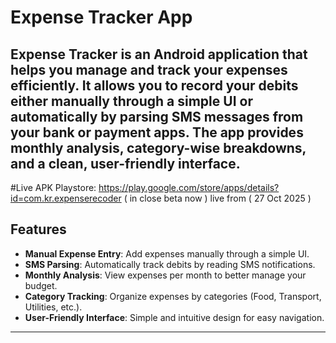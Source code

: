 # Expense Tracker App

**Expense Tracker** is an Android application that helps you manage and track your expenses efficiently. It allows you to record your debits either manually through a simple UI or automatically by parsing SMS messages from your bank or payment apps. The app provides monthly analysis, category-wise breakdowns, and a clean, user-friendly interface.
---
#Live APK 
Playstore: https://play.google.com/store/apps/details?id=com.kr.expenserecoder
( in close beta now )
live from ( 27 Oct 2025 ) 

## Features

- **Manual Expense Entry**: Add expenses manually through a simple UI.  
- **SMS Parsing**: Automatically track debits by reading SMS notifications.  
- **Monthly Analysis**: View expenses per month to better manage your budget.  
- **Category Tracking**: Organize expenses by categories (Food, Transport, Utilities, etc.).  
- **User-Friendly Interface**: Simple and intuitive design for easy navigation.  

---

